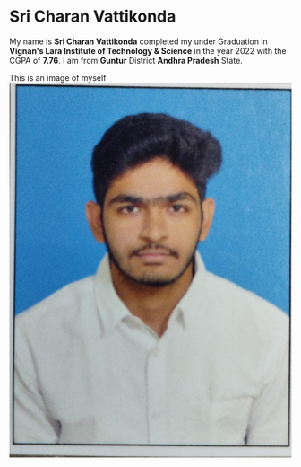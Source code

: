 # Sri Charan Vattikonda

My name is **Sri Charan Vattikonda** completed my under Graduation in **Vignan's Lara Institute of Technology & Science** in the year 2022 with the CGPA of **7.76**. I am from **Guntur** District **Andhra Pradesh** State.

This is an image of myself ![My Image](Photo.png)
